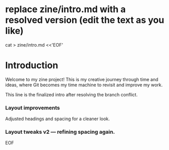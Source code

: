 # replace zine/intro.md with a resolved version (edit the text as you like)
cat > zine/intro.md <<'EOF'
# Introduction

Welcome to my zine project! This is my creative journey through time and ideas, where Git becomes my time machine to revisit and improve my work.

This line is the finalized intro after resolving the branch conflict.

### Layout improvements
Adjusted headings and spacing for a cleaner look.
### Layout tweaks v2 — refining spacing again.
EOF

